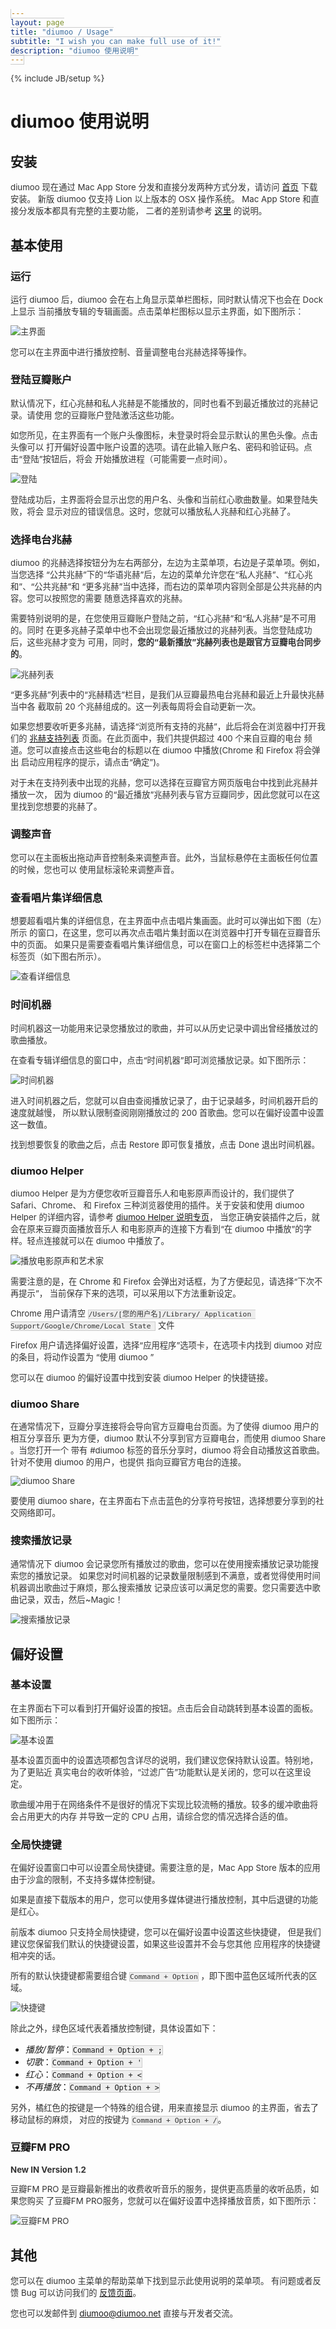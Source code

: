 ```yaml
---
layout: page
title: "diumoo / Usage"
subtitle: "I wish you can make full use of it!"
description: "diumoo 使用说明"
---
```

{% include JB/setup %}
<style type="text/css">
p{font-size:0.95em;color:#333;}
code{border:solid 1px #ccc;background:#eee;}
</style>

# diumoo 使用说明

## 安装

diumoo 现在通过 Mac App Store 分发和直接分发两种方式分发，请访问 [首页](/) 下载安装。
新版 diumoo 仅支持 Lion 以上版本的 OSX 操作系统。
Mac App Store 和直接分发版本都具有完整的主要功能，
二者的差别请参考 [这里](/different.html) 的说明。

## 基本使用

### 运行

运行 diumoo 后，diumoo 会在右上角显示菜单栏图标，同时默认情况下也会在 Dock 上显示
当前播放专辑的专辑画面。点击菜单栏图标以显示主界面，如下图所示：

![主界面](/static/usage/screenshot.png)

您可以在主界面中进行播放控制、音量调整电台兆赫选择等操作。

### 登陆豆瓣账户

默认情况下，红心兆赫和私人兆赫是不能播放的，同时也看不到最近播放过的兆赫记录。请使用
您的豆瓣账户登陆激活这些功能。

如您所见，在主界面有一个账户头像图标，未登录时将会显示默认的黑色头像。点击头像可以
打开偏好设置中账户设置的选项。请在此输入账户名、密码和验证码。点击“登陆”按钮后，将会
开始播放进程（可能需要一点时间）。

![登陆](/static/usage/login.png)

登陆成功后，主界面将会显示出您的用户名、头像和当前红心歌曲数量。如果登陆失败，将会
显示对应的错误信息。这时，您就可以播放私人兆赫和红心兆赫了。

### 选择电台兆赫

diumoo 的兆赫选择按钮分为左右两部分，左边为主菜单项，右边是子菜单项。例如，当您选择
“公共兆赫”下的“华语兆赫”后，左边的菜单允许您在“私人兆赫”、“红心兆和”、“公共兆赫”和
“更多兆赫”当中选择，而右边的菜单项内容则全部是公共兆赫的内容。您可以按照您的需要
随意选择喜欢的兆赫。

需要特别说明的是，在您使用豆瓣账户登陆之前，“红心兆赫”和“私人兆赫”是不可用的。同时
在更多兆赫子菜单中也不会出现您最近播放过的兆赫列表。当您登陆成功后，这些兆赫才变为
可用，同时，**您的“最新播放”兆赫列表也是跟官方豆瓣电台同步的**。

![兆赫列表](/static/usage/channels.png)

“更多兆赫”列表中的“兆赫精选”栏目，是我们从豆瓣最热电台兆赫和最近上升最快兆赫当中各
截取前 20 个兆赫组成的。这一列表每周将会自动更新一次。

如果您想要收听更多兆赫，请选择“浏览所有支持的兆赫”，此后将会在浏览器中打开我们的
[兆赫支持列表](/channels) 页面。在此页面中，我们共提供超过 400 个来自豆瓣的电台
频道。您可以直接点击这些电台的标题以在 diumoo 中播放(Chrome 和 Firefox 将会弹出
启动应用程序的提示，请点击“确定”)。

对于未在支持列表中出现的兆赫，您可以选择在豆瓣官方网页版电台中找到此兆赫并播放一次，
因为 diumoo 的“最近播放”兆赫列表与官方豆瓣同步，因此您就可以在这里找到您想要的兆赫了。

### 调整声音

您可以在主面板出拖动声音控制条来调整声音。此外，当鼠标悬停在主面板任何位置的时候，您也可以
使用鼠标滚轮来调整声音。

### 查看唱片集详细信息

想要超看唱片集的详细信息，在主界面中点击唱片集画面。此时可以弹出如下图（左）所示
的窗口，在这里，您可以再次点击唱片集封面以在浏览器中打开专辑在豆瓣音乐中的页面。
如果只是需要查看唱片集详细信息，可以在窗口上的标签栏中选择第二个标签页（如下图右所示）。

![查看详细信息](/static/usage/showdetail.png)

<a name="timemachine"></a>
### 时间机器

时间机器这一功能用来记录您播放过的歌曲，并可以从历史记录中调出曾经播放过的歌曲播放。


在查看专辑详细信息的窗口中，点击“时间机器”即可浏览播放记录。如下图所示：

![时间机器](/static/usage/timemachine.png)

进入时间机器之后，您就可以自由查阅播放记录了，由于记录越多，时间机器开启的速度就越慢，
所以默认限制查阅刚刚播放过的 200 首歌曲。您可以在偏好设置中设置这一数值。

找到想要恢复的歌曲之后，点击 Restore 即可恢复播放，点击 Done 退出时间机器。

### diumoo Helper

diumoo Helper 是为方便您收听豆瓣音乐人和电影原声而设计的，我们提供了 Safari、Chrome、
和 Firefox 三种浏览器使用的插件。关于安装和使用 diumoo Helper 的详细内容，请参考
[diumoo Helper 说明专页](/extensions)， 当您正确安装插件之后，就会在原来豆瓣页面播放音乐人
和电影原声的连接下方看到“在 diumoo 中播放”的字样。轻点连接就可以在 diumoo 中播放了。

![播放电影原声和艺术家](/static/usage/play_soundtrack_and_artist.png)

需要注意的是，在 Chrome 和 Firefox 会弹出对话框，为了方便起见，请选择“下次不再提示”，
当前保存下来的选项，可以采用以下方法重新设定。

Chrome 用户请清空
``/Users/[您的用户名]/Library/ Application Support/Google/Chrome/Local State `` 文件

Firefox 用户请选择偏好设置，选择“应用程序”选项卡，在选项卡内找到 diumoo 对应的条目，将动作设置为
“使用 diumoo ”

您可以在 diumoo 的偏好设置中找到安装 diumoo Helper 的快捷链接。

### diumoo Share

在通常情况下，豆瓣分享连接将会导向官方豆瓣电台页面。为了使得 diumoo 用户的相互分享音乐
更为方便，diumoo 默认不分享到官方豆瓣电台，而使用 diumoo Share 。当您打开一个 带有 
\#diumoo 标签的音乐分享时，diumoo 将会自动播放这首歌曲。针对不使用 diumoo 的用户，也提供
指向豆瓣官方电台的连接。

![diumoo Share](/static/usage/diumoo_share.png)

要使用 diumoo share，在主界面右下点击蓝色的分享符号按钮，选择想要分享到的社交网络即可。

### 搜索播放记录

通常情况下 diumoo 会记录您所有播放过的歌曲，您可以在使用搜索播放记录功能搜索您的播放记录。
如果您对时间机器的记录数量限制感到不满意，或者觉得使用时间机器调出歌曲过于麻烦，那么搜索播放
记录应该可以满足您的需要。您只需要选中歌曲记录，双击，然后~Magic！

![搜索播放记录](/static/usage/search.png)



## 偏好设置

### 基本设置

在主界面右下可以看到打开偏好设置的按钮。点击后会自动跳转到基本设置的面板。如下图所示：

![基本设置](/static/usage/basic_settings.png)

基本设置页面中的设置选项都包含详尽的说明，我们建议您保持默认设置。特别地，为了更贴近
真实电台的收听体验，“过滤广告”功能默认是关闭的，您可以在这里设定。

歌曲缓冲用于在网络条件不是很好的情况下实现比较流畅的播放。较多的缓冲歌曲将会占用更大的内存
并导致一定的 CPU 占用，请综合您的情况选择合适的值。

### 全局快捷键

在偏好设置窗口中可以设置全局快捷键。需要注意的是，Mac App Store 版本的应用
由于沙盒的限制，不支持多媒体控制键。

如果是直接下载版本的用户，您可以使用多媒体键进行播放控制，其中后退键的功能是红心。

前版本 diumoo 只支持全局快捷键，您可以在偏好设置中设置这些快捷键，
但是我们建议您保留我们默认的快捷键设置，如果这些设置并不会与您其他
应用程序的快捷键相冲突的话。

所有的默认快捷键都需要组合键 ``Command + Option`` ，即下图中蓝色区域所代表的区域。

![快捷键](/static/usage/shortcuts.png)

除此之外，绿色区域代表着播放控制键，具体设置如下：

+ _播放/暂停_：``Command + Option + ;`` 
+ _切歌_：``Command + Option + '``
+ _红心_：``Command + Option + <`` 
+ _不再播放_：``Command + Option + >``

另外，橘红色的按键是一个特殊的组合键，用来直接显示 diumoo 的主界面，省去了移动鼠标的麻烦，
对应的按键为 ``Command + Option + /``。

<a name="doubanfmpro"></a>
### 豆瓣FM PRO

__New IN Version 1.2__

豆瓣FM PRO 是豆瓣最新推出的收费收听音乐的服务，提供更高质量的收听品质，如果您购买
了豆瓣FM PRO服务，您就可以在偏好设置中选择播放音质，如下图所示：

![豆瓣FM PRO](/static/usage/doubanfmpro.png)

## 其他

您可以在 diumoo 主菜单的帮助菜单下找到显示此使用说明的菜单项。
有问题或者反馈 Bug 可以访问我们的 [反馈页面](/report)。

您也可以发邮件到 [diumoo@diumoo.net](mailto:diumoo@diumoo.net) 直接与开发者交流。

